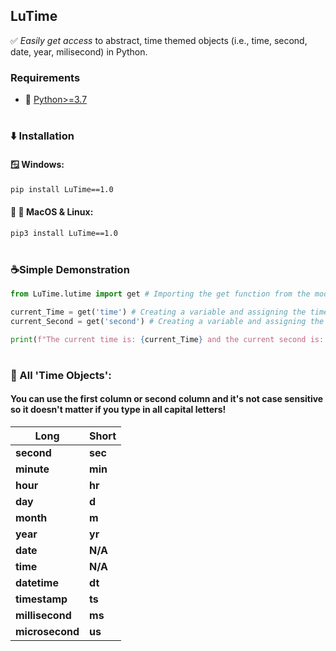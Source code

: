 ## LuTime

✅ *Easily get access* to abstract, time themed objects (i.e., time, second, date, year, milisecond) in Python.

### Requirements

 - 🐍 [Python>=3.7](https://www.python.org/downloads/)

#

### ⬇️ Installation
#### 🪟 Windows:
```bash
pip install LuTime==1.0 
```

#### 🍎 🐧 MacOS & Linux:
```bash
pip3 install LuTime==1.0
```

#

### ☕Simple Demonstration

```python
from LuTime.lutime import get # Importing the get function from the module

current_Time = get('time') # Creating a variable and assigning the time to it
current_Second = get('second') # Creating a variable and assigning the second to it

print(f"The current time is: {current_Time} and the current second is: {current_Second}")
```

#

### 📃 All 'Time Objects':

####  You can use the first column or second column and it's not case sensitive so it doesn't matter if you type in all capital letters!

| **Long**        	| **Short** 	|
|-----------------	|-----------	|
| **second**      	| **sec**   	|
| **minute**      	| **min**   	|
| **hour**        	| **hr**    	|
| **day**         	| **d**     	|
| **month**       	| **m**     	|
| **year**        	| **yr**    	|
| **date**        	| **N/A**   	|
| **time**        	| **N/A**   	|
| **datetime**    	| **dt**    	|
| **timestamp**   	| **ts**    	|
| **millisecond** 	| **ms**    	|
| **microsecond** 	| **us**    	|